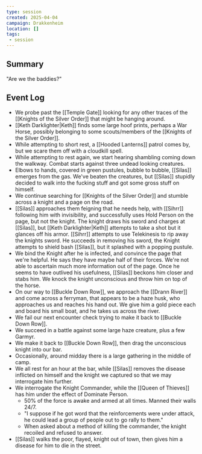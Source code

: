 ```yaml
---
type: session
created: 2025-04-04
campaign: Drakkenheim
location: []
tags:
 - session
---
```


## Summary

"Are we the baddies?"

## Event Log

- We probe past the [[Temple Gate]] looking for any other traces of the [[Knights of the Silver Order]] that might be hanging around.
- [[Keth Darklighter|Keth]] finds some large hoof prints, perhaps a War Horse, possibly belonging to some scouts/members of the [[Knights of the Silver Order]].
- While attempting to short rest, a [[Hooded Lanterns]] patrol comes by, but we scare them off with a cloudkill spell.
- While attempting to rest again, we start hearing shambling coming down the walkway. Combat starts against three undead looking creatures.
- Elbows to hands, covered in green pustules, bubble to bubble, [[Silas]] emerges from the gas. We've beaten the creatures, but [[Silas]] stupidly decided to walk into the fucking stuff and got some gross stuff on himself.
- We continue searching for [[Knights of the Silver Order]] and stumble across a knight and a page on the road.
- [[Silas]] approaches them feigning that he needs help, with [[Sihrr]] following him with invisibility, and successfully uses Hold Person on the page, but not the knight. The knight draws his sword and charges at [[Silas]], but [[Keth Darklighter|Keth]] attempts to take a shot but it glances off his armor. [[Sihrr]] attempts to use Telekinesis to rip away the knights sword. He succeeds in removing his sword, the Knight attempts to shield bash [[Silas]], but it splashed with a popping pustule.
- We bind the Knight after he is infected, and convince the page that we're helpful. He says they have maybe half of their forces. We're not able to ascertain much more information out of the page. Once he seems to have outlived his usefulness, [[Silas]] beckons him closer and stabs him. We knock the knight unconscious and throw him on top of the horse.
- On our way to [[Buckle Down Row]], we approach the [[Drann River]] and come across a ferryman, that appears to be a haze husk, who approaches us and reaches his hand out. We give him a gold piece each and board his small boat, and he takes us across the river.
- We fail our next encounter check trying to make it back to [[Buckle Down Row]].
- We succeed in a battle against some large haze creature, plus a few Garmyr.
- We make it back to [[Buckle Down Row]], then drag the unconscious knight into our bar.
- Occasionally, around midday there is a large gathering in the middle of camp.
- We all rest for an hour at the bar, while [[Silas]] removes the disease inflicted on himself and the knight we captured so that we may interrogate him further.
- We interrogate the Knight Commander, while the [[Queen of Thieves]] has him under the effect of Dominate Person.
	- 50% of the force is awake and armed at all times. Manned their walls 24/7.
	- "I suppose if he got word that the reinforcements were under attack, he could lead a group of people out to go rally to them."
	- When asked about a method of killing the commander, the knight recoiled and refused to answer.
- [[Silas]] walks the poor, flayed, knight out of town, then gives him a disease for him to die in the street.